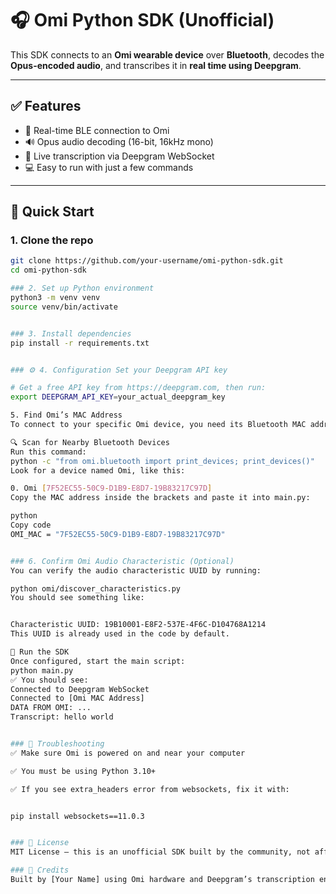 # 🎧 Omi Python SDK (Unofficial)

This SDK connects to an **Omi wearable device** over **Bluetooth**, decodes the **Opus-encoded audio**, and transcribes it in **real time using Deepgram**.

---

## ✅ Features

- 🔗 Real-time BLE connection to Omi
- 🔊 Opus audio decoding (16-bit, 16kHz mono)
- 🧠 Live transcription via Deepgram WebSocket
- 💻 Easy to run with just a few commands

---

## 🚀 Quick Start

### 1. Clone the repo

```bash
git clone https://github.com/your-username/omi-python-sdk.git
cd omi-python-sdk

### 2. Set up Python environment
python3 -m venv venv
source venv/bin/activate


### 3. Install dependencies
pip install -r requirements.txt


### ⚙️ 4. Configuration Set your Deepgram API key

# Get a free API key from https://deepgram.com, then run:
export DEEPGRAM_API_KEY=your_actual_deepgram_key

5. Find Omi’s MAC Address
To connect to your specific Omi device, you need its Bluetooth MAC address.

🔍 Scan for Nearby Bluetooth Devices
Run this command:
python -c "from omi.bluetooth import print_devices; print_devices()"
Look for a device named Omi, like this:

0. Omi [7F52EC55-50C9-D1B9-E8D7-19B83217C97D]
Copy the MAC address inside the brackets and paste it into main.py:

python
Copy code
OMI_MAC = "7F52EC55-50C9-D1B9-E8D7-19B83217C97D"


### 6. Confirm Omi Audio Characteristic (Optional)
You can verify the audio characteristic UUID by running:

python omi/discover_characteristics.py
You should see something like:


Characteristic UUID: 19B10001-E8F2-537E-4F6C-D104768A1214
This UUID is already used in the code by default.

🏃 Run the SDK
Once configured, start the main script:
python main.py
✅ You should see:
Connected to Deepgram WebSocket
Connected to [Omi MAC Address]
DATA FROM OMI: ...
Transcript: hello world


### 🧩 Troubleshooting
✅ Make sure Omi is powered on and near your computer

✅ You must be using Python 3.10+

✅ If you see extra_headers error from websockets, fix it with:


pip install websockets==11.0.3


### 🪪 License
MIT License — this is an unofficial SDK built by the community, not affiliated with Omi.

### 🙌 Credits
Built by [Your Name] using Omi hardware and Deepgram’s transcription engine.
